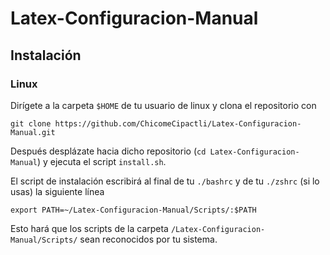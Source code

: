 # Latex-Configuracion-Manual

## Instalación

### Linux

Dirígete a la carpeta `$HOME` de tu usuario de linux y clona el repositorio con 
```
git clone https://github.com/ChicomeCipactli/Latex-Configuracion-Manual.git
```
Después desplázate hacia dicho repositorio (`cd Latex-Configuracion-Manual`)
y ejecuta el script `install.sh`.

El script de instalación escribirá al final de tu `./bashrc` y de tu `./zshrc` (si lo usas)
la siguiente línea
```
export PATH=~/Latex-Configuracion-Manual/Scripts/:$PATH
```
Esto hará que los scripts de la carpeta `/Latex-Configuracion-Manual/Scripts/` sean reconocidos por tu sistema.
